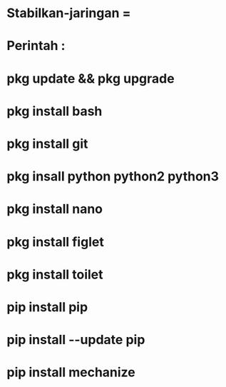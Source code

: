 # Stabilkan-jaringan =
# Perintah :
# pkg update && pkg upgrade
# pkg install bash
# pkg install git
# pkg insall python python2 python3
# pkg install nano
# pkg install figlet
# pkg install toilet
# pip install pip
# pip install --update pip
# pip install mechanize
# 
